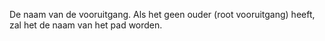 De naam van de vooruitgang. Als het geen ouder (root vooruitgang) heeft, zal het de naam van het pad worden.